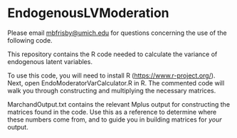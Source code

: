 # EndogenousLVModeration
Please email mbfrisby@umich.edu for questions concerning the use of the following code.

This repository contains the R code needed to calculate the variance of endogenous latent variables. 

To use this code, you will need to install R (https://www.r-project.org/). Next, open EndoModeratorVarCalculator.R in R. The commented code will walk you through constructing and multiplying the necessary matrices.

MarchandOutput.txt contains the relevant Mplus output for constructing the matrices found in the code. Use this as a reference to determine where these numbers come from, and to guide you in building matrices for *your* output. 
